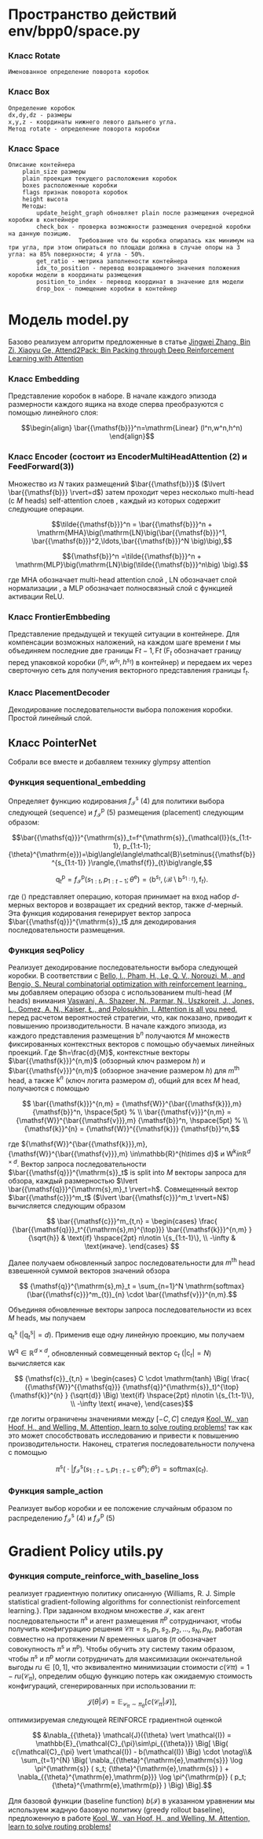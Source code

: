 # Пространство действий     env/bpp0/space.py
### Класс Rotate
    Именованное определение поворота коробок
### Класс Box
    Определение коробок
    dx,dy,dz - размеры
    x,y,z - координаты нижнего левого дальнего угла.
    Метод rotate - определение поворота коробки
### Класс Space
    Описание контейнера
        plain_size размеры
        plain проекция текущего расположения коробок
        boxes расположенные коробки
        flags признак поворота коробок
        height высота
        Методы:
            update_height_graph обновляет plain после размещения очередной коробки в контейнере
            check_box - проверка возможности размещения очередной коробки на данную позицию.
                        Требование что бы коробка опиралась как минимум на три угла, при этом опираться по площади должна в случае опоры на 3 угла: на 85% поверхности; 4 угла - 50%.
            get_ratio - метрика заполнености контейнера
            idx_to_position - перевод возвращаемого значения положения коробки модели в координаты размещения
            position_to_index - перевод координат в значение для модели
            drop_box - помещение коробки в контейнер
# Модель model.py
Базово реализуем алгоритм предложенные в статье [Jingwei Zhang, Bin Zi, Xiaoyu Ge, Attend2Pack: Bin Packing through Deep Reinforcement Learning with Attention](https://arxiv.org/abs/2107.04333)
### Класс Embedding 
Представление коробок в наборе. В начале каждого эпизода размерности каждого ящика на входе сперва преобразуются с помощью линейного слоя:
```math
\begin{align}
\bar{{\mathsf{b}}}^n=\mathrm{Linear} (l^n,w^n,h^n)
\end{align}
```
### Класс Encoder (состоит из EncoderMultiHeadAttention (2) и FeedForward(3))
Множество из $N$ таких размещений $\bar{{\mathsf{b}}}$
($\lvert \bar{{\mathsf{b}}} \rvert=d$) затем проходит через несколько  multi-head (с $M$ heads) self-attention слоев , каждый из которых содержит следующие операции.
```math
\tilde{{\mathsf{b}}}^n = \bar{{\mathsf{b}}}^n + \mathrm{MHA}\big(\mathrm{LN}\big(\bar{{\mathsf{b}}}^1, \bar{{\mathsf{b}}}^2,\ldots,\bar{{\mathsf{b}}}^N \big)\big),
```
```math
{\mathsf{b}}^n =\tilde{{\mathsf{b}}}^n + \mathrm{MLP}\big(\mathrm{LN}\big(\tilde{{\mathsf{b}}}^n\big) \big).
```
где $\mathrm{MHA}$ обозначает multi-head attention слой , $\mathrm{LN}$ обозначает слой нормализации , а $\mathrm{MLP}$ обозначает полносвязный слой с функцией активации $\mathrm{ReLU}$. 

### Класс FrontierEmbbeding
Представление предыдущей и текущей ситуации в контейнере.
Для компенсации возможных наложений,
на каждом шаге времени $t$
мы объединяем последние две границы
${{\mathsf{F}}{t-1}, {\mathsf{F}}{t}}$
(${\mathsf{F}}_{t}$
обозначает границу перед упаковкой коробки
$(l^{s_t}, w^{s_t}, h^{s_t})$
в контейнер)
и передаем их через сверточную сеть
для получения векторного представления границы
${\mathsf{f}_t}$.
### Класс PlacementDecoder
Декодирование последовательности выбора положения коробки. Простой линейный слой.

## Класс PointerNet 
Собрали все вместе и добавляем технику glympsy attention 
### Функция sequentional_embedding

Определяет функцию кодирования $f_{\mathcal{I}}^{\mathrm{s}}$ (4) для  политики выбора следующей (sequence) и $f_{\mathcal{I}}^{\mathrm{p}}$ (5) размещения (placement) следующим образом:
```math
\bar{{\mathsf{q}}}^{\mathrm{s}}_t=f^{\mathrm{s}}_{\mathcal{I}}(s_{1:t-1}, p_{1:t-1}; {\theta}^{\mathrm{e}})=\big\langle\langle\mathcal{B}\setminus{{\mathsf{b}}^{s_{1:t-1}} }\rangle,{\mathsf{f}}_{t}\big\rangle,
```
```math
{\mathsf{q}}^{\mathrm{p}}_t=f^{\mathrm{p}}_{\mathcal{I}}(s_{1:t}, p_{1:t-1}; {\theta}^{\mathrm{e}})=\big\langle{\mathsf{b}}^{s_t}, \langle\mathcal{B}\setminus{{\mathsf{b}}^{s_{1:t}} }\rangle,{\mathsf{f}}_{t}\big\rangle.
```
где
$\langle\rangle$
представляет операцию, которая принимает на вход
набор $d$-мерных векторов
и возвращает их средний вектор,
также $d$-мерный.
Эта функция кодирования генерирует
вектор запроса
$\bar{{\mathsf{q}}}^{\mathrm{s}}_t$
для декодирования последовательности размещения.
### Функция seqPolicy
Реализует декодирование последовательности выбора следующей коробки. В соответствии с [Bello, I., Pham, H., Le, Q. V., Norouzi, M., and Bengio, S. Neural combinatorial optimization with reinforcement
learning.](https://arXiv:1611.09940),
мы добавляем операцию обзора
с использованием multi-head 
($M$ heads)
внимания
[Vaswani, A., Shazeer, N., Parmar, N., Uszkoreit, J., Jones,
L., Gomez, A. N., Kaiser, Ł., and Polosukhin, I. Attention
is all you need.](https://arxiv.org/abs/1706.03762)
перед расчетом вероятностей стратегии,
что, как показано, приводит к повышению производительности.
В начале каждого эпизода,
из каждого представления размещения
${\mathsf{b}}^n$
получаются $M$ множеств фиксированных контекстных векторов
с помощью обучаемых линейных проекций.
Где $h=\frac{d}{M}$,
контекстные векторы
$\bar{{\mathsf{k}}}^{n,m}$ (обзорный ключ размером $h$) и
$\bar{{\mathsf{v}}}^{n,m}$ (обзорное значение размером $h$)
для $m^{\mathrm{th}}$ head,
а также
${\mathsf{k}}^{n}$ (ключ логита размером $d$),
общий для всех $M$ head,
получаются с помощью
```math
    \bar{{\mathsf{k}}}^{n,m}
=
    {\mathsf{W}}^{\bar{{\mathsf{k}}},m}
    {\mathsf{b}}^n,
\hspace{5pt}
% \\
    \bar{{\mathsf{v}}}^{n,m}
=
    {\mathsf{W}}^{\bar{{\mathsf{v}}},m}
    {\mathsf{b}}^n,
\hspace{5pt}
    % \\
    {\mathsf{k}}^{n}
=
    {\mathsf{W}}^{{\mathsf{k}}}
    {\mathsf{b}}^n,
```
где ${\mathsf{W}}^{\bar{{\mathsf{k}}},m}, {\mathsf{W}}^{\bar{{\mathsf{v}}},m} \in\mathbb{R}^{h\times d}$ и ${\mathsf{W}}^{{\mathsf{k}}}in\mathbb{R}^{d\times d}$. Вектор запроса последовательности $\bar{{\mathsf{q}}}^{\mathrm{s}}_t$ is split into $M$ векторы запроса для обзора, каждый размерностью
$\lvert \bar{{\mathsf{q}}}^{\mathrm{s},m}_t \rvert=h$.
Совмещенный вектор 
$\bar{{\mathsf{c}}}^m_t$ 
($\lvert \bar{{\mathsf{c}}}^m_t \rvert=N$) 
вычисляется следующим образом
```math
    \bar{{\mathsf{c}}}^m_{t,n}
=
    \begin{cases}
        \frac{
                {\bar{{\mathsf{q}}}_t^{{\mathrm{s},m}^{\top}}} 
                \bar{{\mathsf{k}}}^{n,m}
             }
             {\sqrt{h}} 
& 
        \text{if} \hspace{2pt} n\notin \{s_{1:t-1}\},
\\
        -\infty 
& 
        \text{иначе}.
    \end{cases}

```
Далее получаем обновленный запрос последовательности для $m^{\mathrm{th}}$ head взвешенной суммой векторов значений обзора
```math
    {\mathsf{q}}^{\mathrm{s},m}_t =
    \sum_{n=1}^N
    \mathrm{softmax} (\bar{{\mathsf{c}}}^m_{t})_{n}
    \cdot
    \bar{{\mathsf{v}}}^{n,m}.
```
Объединяя обновленные векторы запроса последовательности из всех $M$ heads, мы получаем

${\mathsf{q}}^{\mathrm{s}}_t$
($\lvert {\mathsf{q}}^{\mathrm{s}}_t \rvert=d$).
Применив еще одну линейную проекцию, мы получаем

${\mathsf{W}}^{{\mathsf{q}}}
\in
\mathbb{R}^{d\times d}$,
обновленный совмещенный вектор 
${\mathsf{c}}_t$ ($\lvert {\mathsf{c}}_t \rvert=N$) 
вычисляется как
```math
    {\mathsf{c}}_{t,n}
=
    \begin{cases}
        C \cdot \mathrm{tanh} 
        \Big( 
        \frac{
                ({\mathsf{W}}^{{\mathsf{q}}}
                 {\mathsf{q}}^{\mathrm{s}}_t)^{\top}
                {\mathsf{k}}^{n}
             }
             {\sqrt{d}} 
        \Big)
        \text{if} \hspace{2pt} n\notin \{s_{1:t-1}\},
\\
        -\infty 
        \text{  иначе},
    \end{cases}
```
где логиты ограничены значениями между
$[-C,C]$ следуя
[Kool, W., van Hoof, H., and Welling, M. Attention, learn to solve routing problems!](https://arxiv.org/abs/1803.08475)
так как это может способствовать исследованию и привести к повышению производительности.
Наконец, стратегия последовательности получена с помощью
```math
    \pi^{\mathrm{s}}
        \big(
            \cdot 
            \big\vert 
            f^{\mathrm{s}}_{\mathcal{I}}(s_{1:t-1}, p_{1:t-1}; {\theta}^{\mathrm{e}}); 
            {\theta}^{\mathrm{s}}
        \big)
=
    \mathrm{softmax}({\mathsf{c}}_t).
```
### Функция sample_action
Реализует выбор коробки и ее положение случайным образом по распределению  $f_{\mathcal{I}}^{\mathrm{s}}$ (4)  и $f_{\mathcal{I}}^{\mathrm{p}}$ (5)

# Gradient Policy utils.py
### Функция compute_reinforce_with_baseline_loss
реализует градиентную политику описанную {Williams, R. J. Simple statistical gradient-following algorithms for connectionist reinforcement learning.}. При заданном входном множестве $\mathcal{I}$, как агент последовательности $\pi^{\mathrm{s}}$ и агент размещения $\pi^{\mathrm{p}}$ сотрудничают, чтобы получить конфигурацию решения $\mathcal{C}{\pi}={s_1, p_1, s_2, p_2, \ldots, s_N, p_N}$, работая совместно на протяжении $N$ временных шагов ($\pi$ обозначает совокупность $\pi^{\mathrm{s}}$ и $\pi^{\mathrm{p}}$). Чтобы обучить эту систему таким образом, чтобы $\pi^{\mathrm{s}}$ и $\pi^{\mathrm{p}}$ могли сотрудничать для максимизации окончательной выгоды $r{\mathrm{u}}\in[0,1]$, что эквивалентно минимизации стоимости $c(\mathcal{C}{\pi})=1-r{\mathrm{u}}(\mathcal{C}_{\pi})$, определим общую функцию потерь как ожидаемую стоимость конфигураций, сгенерированных при использовании $\pi$:
```math
    \mathcal{J}({\theta} \vert \mathcal{I})
=
    \mathbb{E}_{\mathcal{C}_{\pi}\sim\pi_{{\theta}}}
    \left[
        c(\mathcal{C}_{\pi} \vert \mathcal{I})
    \right],
```
оптимизируемая следующей $\mathrm{REINFORCE}$ градиентной оценкой 
```math
    &\nabla_{{\theta}}
    \mathcal{J}({\theta} \vert \mathcal{I})
=
    \mathbb{E}_{\mathcal{C}_{\pi}\sim\pi_{{\theta}}}
    \Big[
        \Big(
            c(\mathcal{C}_{\pi} \vert \mathcal{I})
            - 
            b(\mathcal{I})
        \Big)
    \cdot
\notag\\&
    \sum_{t=1}^{N}
        \Big(
       
        \nabla_{{\theta}^{\mathrm{e},\mathrm{s}}}
        \log \pi^{\mathrm{s}} 
        (
            s_t; 
            
            {\theta}^{\mathrm{e},\mathrm{s}}
            
        )
        +    
        
        \nabla_{{\theta}^{\mathrm{e},\mathrm{p}}}
        \log \pi^{\mathrm{p}}
        (
            p_t; 
            
            {\theta}^{\mathrm{e},\mathrm{p}}
            
        )
        \Big)
    \Big].
```
Для базовой функции (baseline function) $b(\mathcal{I})$ в указанном уравнении мы используем жадную базовую политику (greedy rollout baseline), предложенную в работе [Kool, W., van Hoof, H., and Welling, M. Attention, learn to solve routing problems!](https://arxiv.org/abs/1803.08475)


